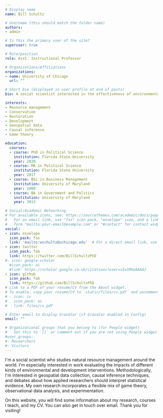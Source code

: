 ```yaml
---
# Display name
name: Bill Schultz

# Username (this should match the folder name)
authors:
- admin

# Is this the primary user of the site?
superuser: true

# Role/position
role: Asst. Instructional Professor

# Organizations/Affiliations
organizations:
- name: University of Chicago
  url: ""

# Short bio (displayed in user profile at end of posts)
bio: A social scientist interested in the effectiveness of environmental interventions, the relationship between diversity and resource management outcomes, causal inference, and the ways researchers use statistics to draw conclusions about the world.

interests:
- Resource management
- Conservation
- Restoration
- Development
- Geospatial data
- Causal inference
- Game theory

education:
  courses:
  - course: PhD in Political Science
    institution: Florida State University
    year: 2020
  - course: MA in Political Science
    institution: Florida State University
    year: 2017
  - course: BSc in Business Management
    institution: University of Maryland
    year: 2009
  - course: BA in Government and Politics
    institution: University of Maryland
    year: 2013

# Social/Academic Networking
# For available icons, see: https://sourcethemes.com/academic/docs/page-builder/#icons
#   For an email link, use "fas" icon pack, "envelope" icon, and a link in the
#   form "mailto:your-email@example.com" or "#contact" for contact widget.
social:
- icon: envelope
  icon_pack: fas
  link: 'mailto:wschultz@uchicago.edu'  # For a direct email link, use "mailto:test@example.org".
- icon: twitter
  icon_pack: fab
  link: https://twitter.com/BillSchultzPhD
#- icon: google-scholar
  #icon_pack: ai
  #link: https://scholar.google.co.uk/citations?user=sIwtMXoAAAAJ
- icon: github
  icon_pack: fab
  link: https://github.com/BillSchultzPhD
# Link to a PDF of your resume/CV from the About widget.
# To enable, copy your resume/CV to `static/files/cv.pdf` and uncomment the lines below.
# - icon: cv
#   icon_pack: ai
#   link: files/cv.pdf

# Enter email to display Gravatar (if Gravatar enabled in Config)
email: ""

# Organizational groups that you belong to (for People widget)
#   Set this to `[]` or comment out if you are not using People widget.
#user_groups:
#- Researchers
#- Visitors
---
```


I'm a social scientist who studies natural resource management around the world. I'm especially interested in work evaluating the impacts of different kinds of environmental and development interventions. Methodologically, I'm interested in geospatial data collection, causal inference techniques, and debates about how applied researchers should interpret statistical evidence. My own research incorporates a flexible mix of game theory, observational data analysis, and experimentation.

On this website, you will find some information about my research, courses I teach, and my CV. You can also get in touch over email. Thank you for visiting!
